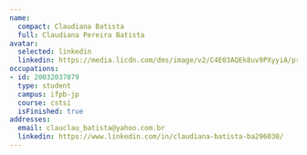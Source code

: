 ```yaml
---
name:
  compact: Claudiana Batista
  full: Claudiana Pereira Batista
avatar:
  selected: linkedin
  linkedin: https://media.licdn.com/dms/image/v2/C4E03AQEk8uv9PXyyiA/profile-displayphoto-shrink_400_400/profile-displayphoto-shrink_400_400/0/1615471153968?e=1732752000&v=beta&t=FpVyrl8nxywp2N4Q-BPF73RUrA4D7nnm4yVYjDrGutI
occupations:
- id: 20032037079
  type: student
  campus: ifpb-jp
  course: cstsi
  isFinished: true
addresses:
  email: clauclau_batista@yahoo.com.br
  linkedin: https://www.linkedin.com/in/claudiana-batista-ba296030/
---
```

